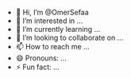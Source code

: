 - 👋 Hi, I’m @OmerSefaa
- 👀 I’m interested in ...
- 🌱 I’m currently learning ...
- 💞️ I’m looking to collaborate on ...
- 📫 How to reach me ...
- 😄 Pronouns: ...
- ⚡ Fun fact: ...

<!---
OmerSefaa/OmerSefaa is a ✨ special ✨ repository because its `README.md` (this file) appears on your GitHub profile.
You can click the Preview link to take a look at your changes.
--->
